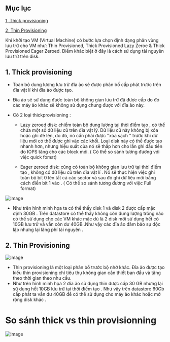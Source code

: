 ## Mục lục

[1, Thick provisioning](#1)

[2, Thin Provisioning](#2)

Khi khởi tạo VM (Virtual Machine) có bước lựa chọn định dạng phân vùng lưu trữ cho VM như: Thin Provisioned, 
Thick Provisioned Lazy Zeroe & Thick Provisioned Eager Zeroed. Điểm khác biệt ở đây là cách sử dụng tài nguyên lưu trữ trên disk.

<a name="1"></a>
## 1. Thick provisioning


- Toàn bộ dung lượng lưu trữ đĩa ảo sẽ được phân bố cấp phát trước trên đĩa vật lí khi đĩa ảo được tạo.
- Đĩa ảo sẽ sử dụng được toàn bộ không gian lưu trữ đã được cấp do đó các máy ảo khác sẽ không sử dụng chung được với đĩa ảo này.
- Có 2 loại thickprovisioning :

  + Lazy zeroed disk: chiếm toàn bộ dung lượng tại thời điểm tạo , có thể chứa một số dữ liệu cũ trên đĩa  vật lý. Dữ liệu cũ này không bị xóa hoặc ghi đè lên, do đó, nó cần phải được "xóa sạch " trước khi dữ liệu mới có thể được ghi vào các khối. Loại disk này có thể được tạo nhanh hơn, nhưng hiệu suất của nó sẽ thấp hơn cho lần ghi đầu tiên do IOPS tăng cho các block mới.  ( Có thể so sánh tương đương với việc quick fomat)

  + Eager zeroed disk: cũng có toàn bộ không gian lưu trữ tại thời điểm tạo , không có dữ liệu cũ trên đĩa vật lí . Nó sẽ thực hiện việc ghi toàn bộ bit 0 lên tất cả các sector và sau đó ghi dữ liệu mới bằng cách điền bit 1 vào . ( Có thể so sánh tương đương với việc Full format)

![image](https://user-images.githubusercontent.com/50499526/165014350-4e99ed4f-df8b-4dc3-90ea-4210e36382cf.png)

- Như trên hình minh họa ta có thể thấy disk 1 và disk 2 được cấp mặc định 30GB . Trên datastore có thể thấy không còn dung lượng trống nào có thể sử dụng cho các VM khác mặc dù là 2 disk mới sử dụng hết có 10GB lưu trữ và vẫn còn dư 40GB .Như vậy các đĩa ảo đảm bảo sự độc lập nhưng lại lãng phí tài nguyên .
<a name="2"></a>
## 2. Thin Provisioning

![image](https://user-images.githubusercontent.com/50499526/165014889-ff2e3941-7d4c-4e90-ae0d-e2d242fe443b.png)


- Thin provisioning là một loại phân bổ trước bộ nhớ khác. Đĩa ảo được tạo kiểu thin provisioning chỉ tiêu thụ không gian cần thiết ban đầu và tăng theo thời gian theo nhu cầu.
- Như trên hình minh họa 2 đĩa ảo sử dụng thin được cấp 30 GB nhưng lại sử dụng hết 10GB lưu trữ tại thời điểm tạo . Như vậy trên datastore 60Gb cấp phát ta vẫn dư 40GB để có thể sử dụng cho máy ảo khác hoặc mở rộng disk khác .


# So sánh thick vs thin provisionning
![image](https://user-images.githubusercontent.com/50499526/165016611-8ebb8d89-de34-4082-b1e4-769a7bf61dbe.png)
